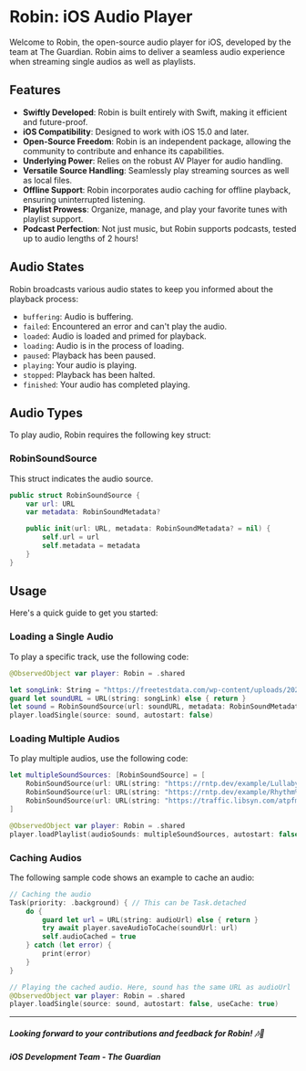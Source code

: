 # Robin: iOS Audio Player

Welcome to Robin, the open-source audio player for iOS, developed by the team at The Guardian. Robin aims to deliver a seamless audio experience when streaming single audios as well as playlists.

## Features

- **Swiftly Developed**: Robin is built entirely with Swift, making it efficient and future-proof.
- **iOS Compatibility**: Designed to work with iOS 15.0 and later.
- **Open-Source Freedom**: Robin is an independent package, allowing the community to contribute and enhance its capabilities.
- **Underlying Power**: Relies on the robust AV Player for audio handling.
- **Versatile Source Handling**: Seamlessly play streaming sources as well as local files.
- **Offline Support**: Robin incorporates audio caching for offline playback, ensuring uninterrupted listening.
- **Playlist Prowess**: Organize, manage, and play your favorite tunes with playlist support.
- **Podcast Perfection**: Not just music, but Robin supports podcasts, tested up to audio lengths of 2 hours!

## Audio States

Robin broadcasts various audio states to keep you informed about the playback process:

- `buffering`: Audio is buffering.
- `failed`: Encountered an error and can't play the audio.
- `loaded`: Audio is loaded and primed for playback.
- `loading`: Audio is in the process of loading.
- `paused`: Playback has been paused.
- `playing`: Your audio is playing.
- `stopped`: Playback has been halted.
- `finished`: Your audio has completed playing.

## Audio Types

To play audio, Robin requires the following key struct:

### RobinSoundSource

This struct indicates the audio source.

```swift
public struct RobinSoundSource {
    var url: URL
    var metadata: RobinSoundMetadata?

    public init(url: URL, metadata: RobinSoundMetadata? = nil) {
        self.url = url
        self.metadata = metadata
    }
}
```

## Usage

Here's a quick guide to get you started:

### Loading a Single Audio

To play a specific track, use the following code:

```swift
@ObservedObject var player: Robin = .shared

let songLink: String = "https://freetestdata.com/wp-content/uploads/2021/09/Free_Test_Data_1OMB_MP3.mp3"
guard let soundURL = URL(string: songLink) else { return }
let sound = RobinSoundSource(url: soundURL, metadata: RobinSoundMetadata(title: "Sample Audio", artist: "Robin / The Guardian", image: UIImage(named: "testingAudioImage1")!))
player.loadSingle(source: sound, autostart: false)
```

### Loading Multiple Audios

To play multiple audios, use the following code:

```swift
let multipleSoundSources: [RobinSoundSource] = [
    RobinSoundSource(url: URL(string: "https://rntp.dev/example/Lullaby%20(Demo).mp3")!, metadata: RobinSoundMetadata(title: "Lullaby", artist: "Robin / The Guardian", image: UIImage(named: "testingAudioImage1")!)),
    RobinSoundSource(url: URL(string: "https://rntp.dev/example/Rhythm%20City%20(Demo).mp3")!, metadata: RobinSoundMetadata(title: "Rhythm City", artist: "Robin / The Guardian", image: UIImage(named: "testingAudioImage2")!)),
    RobinSoundSource(url: URL(string: "https://traffic.libsyn.com/atpfm/atp545.mp3")!, metadata: RobinSoundMetadata(title: "Chapters", artist: "Robin / The Guardian", image: UIImage(named: "testingAudioImage3")!))
]

@ObservedObject var player: Robin = .shared
player.loadPlaylist(audioSounds: multipleSoundSources, autostart: false)
```

### Caching Audios

The following sample code shows an example to cache an audio:

```swift
// Caching the audio
Task(priority: .background) { // This can be Task.detached
    do {
        guard let url = URL(string: audioUrl) else { return }
        try await player.saveAudioToCache(soundUrl: url)
        self.audioCached = true
    } catch (let error) {
        print(error)
    }
}

// Playing the cached audio. Here, sound has the same URL as audioUrl
@ObservedObject var player: Robin = .shared
player.loadSingle(source: sound, autostart: false, useCache: true)
```
--------------------

##### Looking forward to your contributions and feedback for Robin! 🎶🚀
##### iOS Development Team - The Guardian
